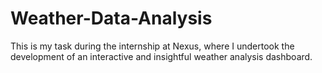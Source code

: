 # Weather-Data-Analysis
This is my task during the internship at Nexus, where I undertook the development of an interactive and insightful weather analysis dashboard.
